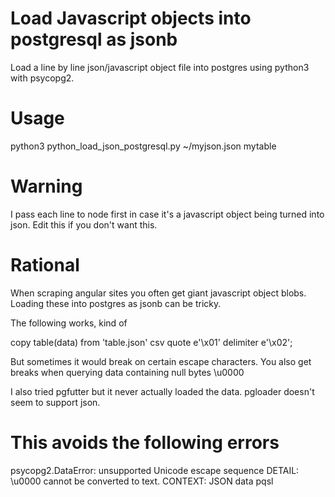 # Load Javascript objects into postgresql as jsonb
Load a line by line json/javascript object file into postgres using python3 with psycopg2. 

# Usage
python3 python_load_json_postgresql.py ~/myjson.json mytable 

# Warning
I pass each line to node first in case it's a javascript object being turned into json. Edit this if you don't want this.

# Rational
When scraping angular sites you often get giant javascript object blobs. Loading these into postgres as jsonb can be tricky.

The following works, kind of

copy table(data)
from 'table.json' 
csv quote e'\x01' delimiter e'\x02';

But sometimes it would break on certain escape characters. You also get breaks when querying data containing null bytes \u0000

I also tried pgfutter but it never actually loaded the data. pgloader doesn't seem to support json. 

# This avoids the following errors
psycopg2.DataError: unsupported Unicode escape sequence DETAIL: \u0000 cannot be converted to text. CONTEXT: JSON data pqsl


